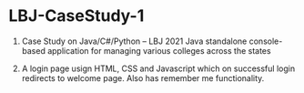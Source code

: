 # LBJ-CaseStudy-1

1. Case Study on Java/C#/Python – LBJ 2021
Java standalone console-based application for managing various colleges across the states

2. A login page usign HTML, CSS and Javascript which on successful login redirects to welcome page. Also has remember me functionality.
